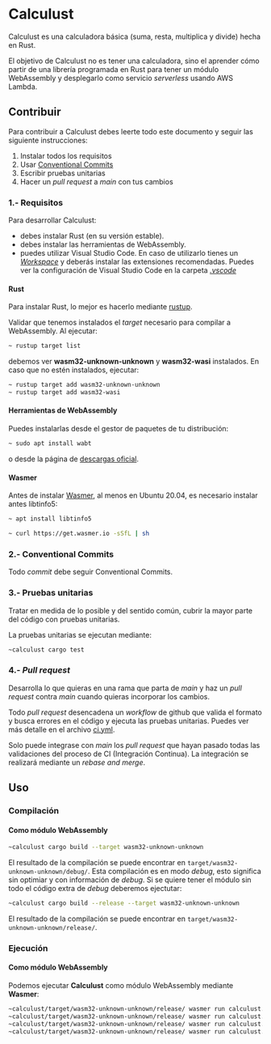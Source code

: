 # Calculust

Calculust es una calculadora básica (suma, resta, multiplica y divide) hecha en Rust.

El objetivo de Calculust no es tener una calculadora, sino el aprender cómo partir de una librería programada en Rust para tener un módulo WebAssembly y desplegarlo como servicio _serverless_ usando AWS Lambda.

## Contribuir

Para contribuir a Calculust debes leerte todo este documento y seguir las siguiente instrucciones:

1. Instalar todos los requisitos
2. Usar [Conventional Commits](https://www.conventionalcommits.org/en/v1.0.0/)
3. Escribir pruebas unitarias
4. Hacer un _pull request_ a _main_ con tus cambios

### 1.- Requisitos

Para desarrollar Calculust:

* debes instalar Rust (en su versión estable).
* debes instalar las herramientas de WebAssembly.
* puedes utilizar Visual Studio Code. En caso de utilizarlo tienes un _[Workspace](calculust.code-workspace)_ y deberás instalar las extensiones recomendadas. Puedes ver la configuración de Visual Studio Code en la carpeta _[.vscode](/.vscode)_

#### Rust

Para instalar Rust, lo mejor es hacerlo mediante [rustup](https://rustup.rs/).

Validar que tenemos instalados el _target_ necesario para compilar a WebAssembly. Al ejecutar:

```bash
~ rustup target list
```

debemos ver __wasm32-unknown-unknown__ y __wasm32-wasi__ instalados. En caso que no estén instalados, ejecutar:

```bash
~ rustup target add wasm32-unknown-unknown
~ rustup target add wasm32-wasi
```

#### Herramientas de WebAssembly

Puedes instalarlas desde el gestor de paquetes de tu distribución:

```bash
~ sudo apt install wabt
```

o desde la página de [descargas oficial](https://github.com/WebAssembly/wabt/releases).

#### Wasmer

Antes de instalar [Wasmer](https://wasmer.io/), al menos en Ubuntu 20.04, es necesario instalar antes libtinfo5:

```bash
~ apt install libtinfo5
```

```bash
~ curl https://get.wasmer.io -sSfL | sh
```

### 2.- Conventional Commits

Todo _commit_ debe seguir Conventional Commits.

### 3.- Pruebas unitarias

Tratar en medida de lo posible y del sentido común, cubrir la mayor parte del código con pruebas unitarias.

La pruebas unitarias se ejecutan mediante:

```bash
~calculust cargo test
```

### 4.- _Pull request_

Desarrolla lo que quieras en una rama que parta de _main_ y haz un _pull request_ contra _main_ cuando quieras incorporar los cambios.

Todo _pull request_ desencadena un _workflow_ de github que valida el formato y busca errores en el código y ejecuta las pruebas unitarias. Puedes ver más detalle en el archivo [ci.yml](/.github/workflows/ci.yml).

Solo puede integrase con _main_ los _pull request_ que hayan pasado todas las validaciones del proceso de CI (Integración Continua). La integración se realizará mediante un _rebase and merge_.

## Uso

### Compilación

#### Como módulo WebAssembly

```bash
~calculust cargo build --target wasm32-unknown-unknown
```

El resultado de la compilación se puede encontrar en `target/wasm32-unknown-unknown/debug/`. Esta compilación es en modo _debug_, esto significa sin optimiar y con información de _debug_. Si se quiere tener el módulo sin todo el código extra de _debug_ deberemos ejectutar:

```bash
~calculust cargo build --release --target wasm32-unknown-unknown
```

El resultado de la compilación se puede encontrar en `target/wasm32-unknown-unknown/release/`.

### Ejecución

#### Como módulo WebAssembly

Podemos ejecutar __Calculust__ como módulo WebAssembly mediante __Wasmer__:

```bash
~calculust/target/wasm32-unknown-unknown/release/ wasmer run calculust.wasm -i add 3 8 // Nos devolverá 11
~calculust/target/wasm32-unknown-unknown/release/ wasmer run calculust.wasm -i sub 3 8 // Nos devolverá -5
~calculust/target/wasm32-unknown-unknown/release/ wasmer run calculust.wasm -i mul 3 8 // Nos devolverá 24
~calculust/target/wasm32-unknown-unknown/release/ wasmer run calculust.wasm -i div 10 5 // Nos devolverá 2
```
